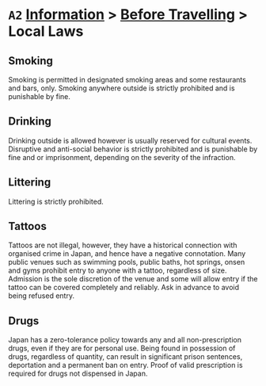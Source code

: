 # `A2` [Information](../../) > [Before Travelling](../) > Local Laws

## Smoking
Smoking is permitted in designated smoking areas and some restaurants and bars, only. Smoking anywhere outside is strictly prohibited and is punishable by fine.

## Drinking
Drinking outside is allowed however is usually reserved for cultural events. Disruptive and anti-social behavior is strictly prohibited and is punishable by fine and or imprisonment, depending on the severity of the infraction.

## Littering
Littering is strictly prohibited. <!-- more info needed -->

## Tattoos
Tattoos are not illegal, however, they have a historical connection with organised crime in Japan, and hence have a negative connotation. Many public venues such as swimming pools, public baths, hot springs, onsen and gyms prohibit entry to anyone with a tattoo, regardless of size. Admission is the sole discretion of the venue and some will allow entry if the tattoo can be covered completely and reliably. Ask in advance to avoid being refused entry.

## Drugs
Japan has a zero-tolerance policy towards any and all non-prescription drugs, even if they are for personal use. Being found in possession of drugs, regardless of quantity, can result in significant prison sentences, deportation and a permanent ban on entry. Proof of valid prescription is required for drugs not dispensed in Japan.
